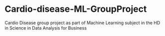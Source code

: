 # Cardio-disease-ML-GroupProject
Cardio Disease  group project as part of Machine Learning subject in the HD in Science in Data Analysis for Business 
